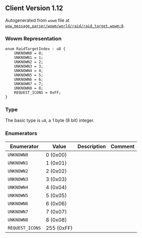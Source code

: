## Client Version 1.12

Autogenerated from `wowm` file at [`wow_message_parser/wowm/world/raid/raid_target.wowm:8`](https://github.com/gtker/wow_messages/tree/main/wow_message_parser/wowm/world/raid/raid_target.wowm#L8).

### Wowm Representation
```rust,ignore
enum RaidTargetIndex : u8 {
    UNKNOWN0 = 0;
    UNKNOWN1 = 1;
    UNKNOWN2 = 2;
    UNKNOWN3 = 3;
    UNKNOWN4 = 4;
    UNKNOWN5 = 5;
    UNKNOWN6 = 6;
    UNKNOWN7 = 7;
    UNKNOWN8 = 8;
    REQUEST_ICONS = 0xFF;
}
```
### Type
The basic type is `u8`, a 1 byte (8 bit) integer.
### Enumerators
| Enumerator | Value  | Description | Comment |
| --------- | -------- | ----------- | ------- |
| `UNKNOWN0` | 0 (0x00) |  |  |
| `UNKNOWN1` | 1 (0x01) |  |  |
| `UNKNOWN2` | 2 (0x02) |  |  |
| `UNKNOWN3` | 3 (0x03) |  |  |
| `UNKNOWN4` | 4 (0x04) |  |  |
| `UNKNOWN5` | 5 (0x05) |  |  |
| `UNKNOWN6` | 6 (0x06) |  |  |
| `UNKNOWN7` | 7 (0x07) |  |  |
| `UNKNOWN8` | 8 (0x08) |  |  |
| `REQUEST_ICONS` | 255 (0xFF) |  |  |
